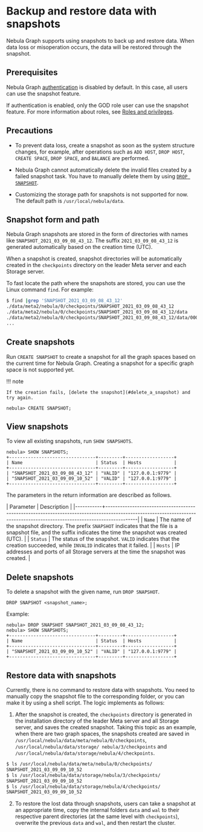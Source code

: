 # Backup and restore data with snapshots

Nebula Graph supports using snapshots to back up and restore data. When data loss or misoperation occurs, the data will be restored through the snapshot.

## Prerequisites

Nebula Graph [authentication](1.authentication/1.authentication.md) is disabled by default. In this case, all users can use the snapshot feature.

If authentication is enabled, only the GOD role user can use the snapshot feature. For more information about roles, see [Roles and privileges](1.authentication/3.role-list.md).

## Precautions

* To prevent data loss, create a snapshot as soon as the system structure changes, for example, after operations such as `ADD HOST`, `DROP HOST`, `CREATE SPACE`, `DROP SPACE`, and `BALANCE` are performed.

* Nebula Graph cannot automatically delete the invalid files created by a failed snapshot task. You have to manually delete them by using [`DROP SNAPSHOT`](#delete_a_snapshot).

* Customizing the storage path for snapshots is not supported for now. The default path is `/usr/local/nebula/data`.

## Snapshot form and path

Nebula Graph snapshots are stored in the form of directories with names like `SNAPSHOT_2021_03_09_08_43_12`. The suffix `2021_03_09_08_43_12` is generated automatically based on the creation time (UTC).

When a snapshot is created, snapshot directories will be automatically created in the `checkpoints` directory on the leader Meta server and each Storage server.

To fast locate the path where the snapshots are stored, you can use the Linux command `find`. For example:

```bash
$ find |grep 'SNAPSHOT_2021_03_09_08_43_12'
./data/meta2/nebula/0/checkpoints/SNAPSHOT_2021_03_09_08_43_12
./data/meta2/nebula/0/checkpoints/SNAPSHOT_2021_03_09_08_43_12/data
./data/meta2/nebula/0/checkpoints/SNAPSHOT_2021_03_09_08_43_12/data/000081.sst
...
```

## Create snapshots

Run `CREATE SNAPSHOT` to create a snapshot for all the graph spaces based on the current time for Nebula Graph. Creating a snapshot for a specific graph space is not supported yet.

!!! note

    If the creation fails, [delete the snapshot](#delete_a_snapshot) and try again.

```ngql
nebula> CREATE SNAPSHOT;
```

## View snapshots

To view all existing snapshots, run `SHOW SNAPSHOTS`.

```ngql
nebula> SHOW SNAPSHOTS;
+--------------------------------+---------+------------------+
| Name                           | Status  | Hosts            |
+--------------------------------+---------+------------------+
| "SNAPSHOT_2021_03_09_08_43_12" | "VALID" | "127.0.0.1:9779" |
| "SNAPSHOT_2021_03_09_09_10_52" | "VALID" | "127.0.0.1:9779" |
+--------------------------------+---------+------------------+
```

The parameters in the return information are described as follows.

| Parameter | Description                                                                                                                                                             |
|-----------+-------------------------------------------------------------------------------------------------------------------------------------------------------------------------|
| `Name`    | The name of the snapshot directory. The prefix `SNAPSHOT` indicates that the file is a snapshot file, and the suffix indicates the time the snapshot was created (UTC). |
| `Status`  | The status of the snapshot. `VALID` indicates that the creation succeeded, while `INVALID` indicates that it failed.                                                    |
| `Hosts`   | IP addresses and ports of all Storage servers at the time the snapshot was created.                                                                                     |

## Delete snapshots

To delete a snapshot with the given name, run `DROP SNAPSHOT`.

```ngql
DROP SNAPSHOT <snapshot_name>;
```

Example:

```ngql
nebula> DROP SNAPSHOT SNAPSHOT_2021_03_09_08_43_12;
nebula> SHOW SNAPSHOTS;
+--------------------------------+---------+------------------+
| Name                           | Status  | Hosts            |
+--------------------------------+---------+------------------+
| "SNAPSHOT_2021_03_09_09_10_52" | "VALID" | "127.0.0.1:9779" |
+--------------------------------+---------+------------------+
```

## Restore data with snapshots

Currently, there is no command to restore data with snapshots. You need to manually copy the snapshot file to the corresponding folder, or you can make it by using a shell script. The logic implements as follows:

1. After the snapshot is created, the `checkpoints` directory is generated in the installation directory of the leader Meta server and all Storage server, and saves the created snapshot. Taking this topic as an example, when there are two graph spaces, the snapshots created are saved in `/usr/local/nebula/data/meta/nebula/0/checkpoints`, `/usr/local/nebula/data/storage/ nebula/3/checkpoints` and `/usr/local/nebula/data/storage/nebula/4/checkpoints`.

  ```bash
  $ ls /usr/local/nebula/data/meta/nebula/0/checkpoints/
  SNAPSHOT_2021_03_09_09_10_52
  $ ls /usr/local/nebula/data/storage/nebula/3/checkpoints/
  SNAPSHOT_2021_03_09_09_10_52
  $ ls /usr/local/nebula/data/storage/nebula/4/checkpoints/
  SNAPSHOT_2021_03_09_09_10_52
  ```

2. To restore the lost data through snapshots, users can take a snapshot at an appropriate time, copy the internal folders `data` and `wal` to their respective parent directories (at the same level with `checkpoints`), overwrite the previous `data` and `wal`, and then restart the cluster.

<!-- TODO

## Related documents

Besides snapshots, users can also use Backup&Restore (BR) to backup or restore Nebula Graph data. For more information, see [Backup&Restore](2.backup-restore/1.what-is-br.md).
-->
